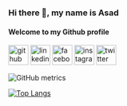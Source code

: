 ### Hi there 👋, my name is Asad
#### Welcome to my Github profile



[<img src='https://cdn.jsdelivr.net/npm/simple-icons@3.0.1/icons/github.svg' alt='github' height='40'>](https://github.com/abmAsadullah)  [<img src='https://cdn.jsdelivr.net/npm/simple-icons@3.0.1/icons/linkedin.svg' alt='linkedin' height='40'>](https://www.linkedin.com/in/abmAsadullah/)  [<img src='https://cdn.jsdelivr.net/npm/simple-icons@3.0.1/icons/facebook.svg' alt='facebook' height='40'>](https://www.facebook.com/abmAsadullah)  [<img src='https://cdn.jsdelivr.net/npm/simple-icons@3.0.1/icons/instagram.svg' alt='instagram' height='40'>](https://www.instagram.com/abmAsadullah/)  [<img src='https://cdn.jsdelivr.net/npm/simple-icons@3.0.1/icons/twitter.svg' alt='twitter' height='40'>](https://twitter.com/abmAsadullah)  

![GitHub metrics](https://metrics.lecoq.io/abmAsadullah)  

[![Top Langs](https://github-readme-stats.vercel.app/api/top-langs/?username=abmAsadullah&layout=compact)](https://github.com/abmasadullah)

<!---
[![ReadMe Card](https://github-readme-stats.vercel.app/api/pin/?username=chubaquelo&repo=Bootstrap-Newsweek-Clone)](https://github.com/chubaquelo/Bootstrap-Newsweek-Clone)
[![ReadMe Card](https://github-readme-stats.vercel.app/api/pin/?username=hamayun-cpu&repo=Tic-Tac-Toe)](https://github.com/hamayun-cpu/Tic-Tac-Toe)

--->
